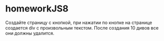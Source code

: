 # homeworkJS8
Создайте страницу с кнопкой, при нажатии по кнопке на странице создается div с произвольным текстом. После создания 10 дивов все они должны удалится.
